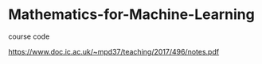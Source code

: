 # Mathematics-for-Machine-Learning
course code

https://www.doc.ic.ac.uk/~mpd37/teaching/2017/496/notes.pdf
